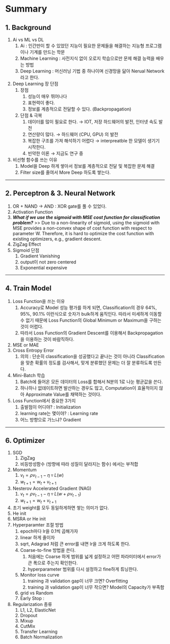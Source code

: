 # Summary

## 1. Background

1. Ai vs ML vs DL
   1. Ai : 인간만이 할 수 있었던 지능이 필요한 문제들을 해결하는 지능형 프로그램이나 기계를 만드는 학문
   2. Machine Learning : 사전지식 없이 오로지 학습으로만 문제 해결 능력을 배우는 방법
   3. Deep Learning : 머신러닝 기법 중 하나이며 신경망을 닮아 Nerual Network 라고 한다.
2. Deep Learning 장 단점
   1. 장점
      1. 성능이 매우 뛰어나다
      2. 표현력이 좋다.
      3. 정보를 계층적으로 전달할 수 있다. (Backpropagation)
   2. 단점 & 극복
      1. 데이터를 많이 필요로 한다. → IOT, 저장 하드웨어의 발전, 인터넷 속도 발전
      2. 연산량이 많다. → 하드웨어 (CPU, GPU) 의 발전
      3. 복잡한 구조를 가져 해석하기 어렵다 → interpreatble 한 모델이 생기기 시작한다.
      4. 빈약한 이론 → 지금도 연구 중
3. 비선형 함수를 쓰는 이유
   1. Model을 Deep 하게 쌓아서 정보를 계층적으로 전달 및 복잡한 문제 해결
   2. Filter size를 줄여서 More Deep 하도록 쌓는다.

-----------

## 2. Perceptron & 3. Neural Network

1. OR + NAND → AND : XOR gate를 풀 수 있었다.
2. Activation Function
3. _**What if we use the sigmoid with MSE cost function for classification problem?**_ >> Due to a non-linearity of sigmoid, using the sigmoid with MSE provides a non-convex shape of cost function with respect to parameter W. Therefore, it is hard to optimize the cost function with existing optimizers, e.g., gradient descent.
4. ZigZag Effect
5. Sigmoid 단점
   1. Gradient Vanishing
   2. output이 not zero centered
   3. Exponential expensive

-----------

## 4. Train Model

1. Loss Function을 쓰는 이유
   1. Accuracy로 Model 성능 평가를 하게 되면, Classification의 경우 64%, 95%, 90.1% 이런식으로 숫자가 bulk하게 움직인다. 따라서 미세하게 이동할 수 없기 때문에 Loss Function의 Global Minimum or Maximum을 구하는 것이 어렵다. 
   2. 따라서 Loss Function의 Gradient Descent를 이용해서 Backpropagation을 이용하는 것이 바람직하다.
2. MSE or MAE
3. Cross Entropy Error
   1. 의의 : 단순히 classification을 성공했다고 끝나는 것이 아니라 Classification을 맞춘 확률의 정도를 검사해서, 맞게 분류했던 문제는 더 잘 분류하도록 만든다.
4. Mini-Batch 학습
   1. Batch에 들어온 모든 데이터의 Loss를 합해서 N분의 1로 나눈 평균값을 쓴다.
   2. 하나하나 없데이트하면 발산하는 경우도 많고, Computation이 효율적이지 않아 Approximate Value를 채택하는 것이다.
5. Loss Function에서 중요한 3가지
   1. 출발점이 어디야? : Initialization
   2. learning rate는 몇이야? : Learning rate
   3. 어느 방향으로 가느냐? Gradient

-----------

## 6. Optimizer

1. SGD
   1. ZigZag
   2. 비등방성함수 (방향에 따라 성질이 달라지는 함수) 에서는 부적합
2. Momentum
   1. $v_{t} = \rho v_{t-1} - \eta \triangledown L(w)$
   2. $w_{t+1} = w_t + v_{t+1}$
3. Nesterov Accelerated Gradient (NAG)
   1. $v_{t} = \rho v_{t-1} - \eta \triangledown L(w + \rho v_{t-1})$
   2. $w_{t+1} = w_t + v_{t+1}$
4. 초기 weight를 모두 동일하게하면 쌓는 의미가 없다.
5. He init
6. MSRA or He init
7. Hyperparamter 조절 방법
   1. epoch마다 lr을 0.1씩 곱해가자
   2. linear 하게 줄이자
   3. sqrt, Adagrad 처럼 큰 error를 내면 lr을 크게 하도록 한다.
   4. Coarse-to-fine 방법을 쓴다.
      1. 처음에는 Coarse 하게 범위를 넓게 설정하고 어떤 파라미터에서 error가 큰 폭으로 주는지 확인한다.
      2. hyperparameter 범위를 다시 설정하고 fine하게 튜닝한다.
   5. Monitor loss curve
      1. training 과 validation gap이 너무 크면? Overfitting
      2. training 과 validation gap이 너무 작으면? Model의 Capacity가 부족함
   6. grid vs Random
   7. Early Stop : 
8. Regularization 종류
   1. L1, L2, ElasticNet
   2. Dropout
   3. Mixup
   4. CutMix
   5. Transfer Learning
   6. Batch Normalization